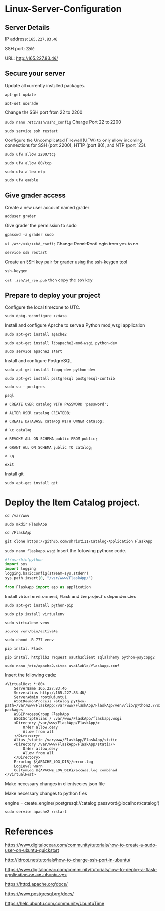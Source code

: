 # Linux-Server-Configuration

## Server Details
IP address: `165.227.83.46`

SSH port: `2200`

URL: http://165.227.83.46/

## Secure your server

Update all currently installed packages.

`apt-get update` 

`apt-get upgrade` 

Change the SSH port from 22 to 2200

`sudo nano /etc/ssh/sshd_config` Change Port 22 to 2200

`sudo service ssh restart`

Configure the Uncomplicated Firewall (UFW) to only allow incoming connections for SSH (port 2200), HTTP (port 80), and NTP (port 123).

`sudo ufw allow 2200/tcp`

`sudo ufw allow 80/tcp`

`sudo ufw allow ntp`

`sudo ufw enable`

## Give grader access

Create a new user account named grader

`adduser grader`

Give grader the permission to sudo

`gpasswd -a grader sudo`

`vi /etc/ssh/sshd_config` Change PermitRootLogin from yes to no

`service ssh restart`

Create an SSH key pair for grader using the ssh-keygen tool

`ssh-keygen`

`cat .ssh/id_rsa.pub` then copy the ssh key

## Prepare to deploy your project

Configure the local timezone to UTC.

`sudo dpkg-reconfigure tzdata`

Install and configure Apache to serve a Python mod_wsgi application

`sudo apt-get install apache2`

`sudo apt-get install libapache2-mod-wsgi python-dev`

`sudo service apache2 start`

 Install and configure PostgreSQL   
 
 `sudo apt-get install libpq-dev python-dev`
 
 `sudo apt-get install postgresql postgresql-contrib`
 
 `sudo su - postgres`
 
 `psql`
 
`# CREATE USER catalog WITH PASSWORD 'password';`

`# ALTER USER catalog CREATEDB;`

`# CREATE DATABASE catalog WITH OWNER catalog;`

`# \c catalog`

`# REVOKE ALL ON SCHEMA public FROM public; `

`# GRANT ALL ON SCHEMA public TO catalog;`

`# \q`

`exit`

Install git 

`sudo apt-get install git`

# Deploy the Item Catalog project.

`cd /var/www`

`sudo mkdir FlaskApp`

`cd /FlaskApp`

`git clone https://github.com/shristi11/Catalog-Application FlaskApp `

`sudo nano flaskapp.wsgi` Insert the following pythone code.

```python
#!/usr/bin/python
import sys
import logging
logging.basicConfig(stream=sys.stderr)
sys.path.insert(0, "/var/www/FlaskApp/")

from FlaskApp import app as application
```
Install virtual environment, Flask and the project's dependencies

`sudo apt-get install python-pip`

`sudo pip install virtualenv`

`sudo virtualenv venv`

`source venv/bin/activate`

`sudo chmod -R 777 venv`

`pip install Flask`

`pip install httplib2 request oauth2client sqlalchemy python-psycopg2`

`sudo nano /etc/apache2/sites-available/flaskapp.conf`

Insert the following cade:

```
<VirtualHost *:80>
    ServerName 165.227.83.46
    ServerAlias http://165.227.83.46/
    ServerAdmin root@ubuntu1
    WSGIDaemonProcess catalog python-path=/var/www/FlaskApp:/var/www/FlaskApp/FlaskApp/venv/lib/python2.7/site-packages
    WSGIProcessGroup FlaskApp
    WSGIScriptAlias / /var/www/FlaskApp/flaskapp.wsgi
    <Directory /var/www/FlaskApp/FlaskApp/>
        Order allow,deny
        Allow from all
    </Directory>
    Alias /static /var/www/FlaskApp/FlaskApp/static
    <Directory /var/www/FlaskApp/FlaskApp/static/>
        Order allow,deny
        Allow from all
    </Directory>
    ErrorLog ${APACHE_LOG_DIR}/error.log
    LogLevel warn
    CustomLog ${APACHE_LOG_DIR}/access.log combined
</VirtualHost>
```
Make necessary changes in clientsecres.json file

Make necessary changes to python files

engine = create_engine('postgresql://catalog:password@localhost/catalog')

`sudo service apache2 restart`

# References

https://www.digitalocean.com/community/tutorials/how-to-create-a-sudo-user-on-ubuntu-quickstart

http://idroot.net/tutorials/how-to-change-ssh-port-in-ubuntu/

https://www.digitalocean.com/community/tutorials/how-to-deploy-a-flask-application-on-an-ubuntu-vps

https://httpd.apache.org/docs/

https://www.postgresql.org/docs/

https://help.ubuntu.com/community/UbuntuTime


